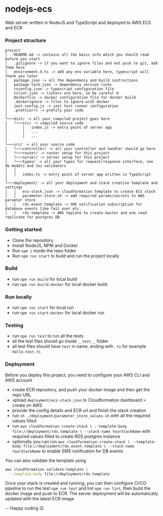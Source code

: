 # nodejs-ecs
Web server written in NodeJS and TypeScript and deployed to AWS ECS and ECR

### Project structure
```
project
│   README.md -> contains all the basic info which you should read before you start
│   .gitignore -> if you want to ignore files and not push to git, add them here
│   environment.d.ts -> add any env variable here, typescript will thank you later
│   package.json -> all the dependency and build instructions
│   package-lock.json -> dependency version locks   
│   tsconfig.json -> typescript configuration file
│   tslint.json -> linters are here, so be careful 🤓
│   Dockerfile -> docker configuration file for docker build
│   .dockerignore -> files to ignore with docker
│   jest.config.js -> jest test runner configuration
│   .prettierrc -> pretify your code
│
└───dist/ -> all your compiled project goes here
│   └───src/ -> compiled source code
│       │   index.js -> entry point of server app
│       │   ...
│       │   ...
│   
└───src/ -> all your source code
│   └───controller/ -> all your controller and handler should go here
│   └───router/ -> router setup for this project
│   └───server/ -> server setup for this project
│   └───types/ -> all your types for request/response interface, non db models and Joi validators
│   │
│   │   index.ts -> entry point of server app written in TypeScript
│   
└───deployment/ -> all your deployment and stack creation template and settings
│   │   ecs-stack.json -> cloudformation template to create ECS stack
│   │   parameter-store.sh -> add required params/secrets to AWS paramter store
│   │   rds-event.template -> SMS notification subscription for database events like fail over etc.
│   │   rds.template -> AWS teplate to create master and one read replicate for postgres DB
```

### Getting started
- Clone the repository
- Install NodeJS, NPM and Docker
- Run `npm i` inside the repo folder
- Run `npm run start` to build and run the project locally

### Build
- run `npm run build` for local build
- run `npm run build:docker` for local docker build

### Run locally
- run `npm run start` for local run
- run `npm run start:docker` for local docker run


### Testing
- run `npm run test` to run all the tests
- all the test files should go inside `__test__` folder
- all test files should have `test` in name, ending with `.ts` for example `hello.test.ts`

### Deployment
Before you deploy this project, you need to configure your AWS CLI and AWS account
- create ECR repository, and push your docker image and then get the repo URL
- upload `deployment/ecs-stack.json` to Cloudformation dashboard > create on AWS
- provide the config details and ECR url and finish the stack creation
- run `sh ./deployment/parameter_store_values.sh` with all the required values filled
- run ```aws cloudformation create-stack \
  --template-body file://deployment/rds.template \
  --stack-name YourStackName``` with required values filled to create RDS postgres instance
- optionally you can run ```aws cloudformation create-stack \
  --template-body file://deployment/rds.event.template \
  --stack-name YourStackName``` to enable SMS notification for DB events
  
You can also validate the template using
```bash
aws cloudformation validate-template \
  --template-body file://deployment/rds.template
```

Once your stack is created and running, you can then configure CI/CD pipeline to run the
test `npm run test` and lint `npm run lint`, then build the docker image and push to ECR. The server deployment
will be automatically updated with the latest ECR image

-- Happy coding  😉

